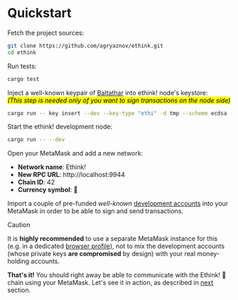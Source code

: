 # Quickstart

Fetch the project sources: 

```bash
git clone https://github.com/agryaznov/ethink.git
cd ethink
```

Run tests:

```bash
cargo test
```

Inject a well-known keypair of [Baltathar](/developer/known-accounts.html) into ethink! node's keystore:  
<mark>*(This step is needed only of you want to sign transactions on the node side)*</mark>  

```bash
cargo run -- key insert --dev --key-type "ethi" -d tmp --scheme ecdsa
```

Start the ethink! development node: 

```bash
cargo run -- --dev
```

Open your MetaMask and add a new network:

+ **Network name**: Ethink!
+ **New RPC URL**: http://localhost:9944
+ **Chain ID**: 42
+ **Currency symbol**: 🦑

Import a couple of pre-funded *well-known* [development accounts](/developer/known-accounts.md) into your MetaMask in order to be able to sign and send transactions. 

> [!CAUTION]
> It is **highly recommended** to use a separate MetaMask instance for this (e.g. in a dedicated <a href="https://support.mozilla.org/en-US/kb/profiles-where-firefox-stores-user-data" target="_blank">browser profile</a>), not to mix the development accounts (whose private keys **are compromised** by design) with your real money-holding accounts. 

**That's it!** You should right away be able to communicate with the Ethink! 🦑 chain using your MetaMask. Let's see it in action, as described in [next](user/demo.md) section. 

